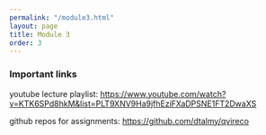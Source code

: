 ```yaml
---
permalink: "/module3.html"
layout: page
title: Module 3
order: 3
---
```


### Important links

youtube lecture playlist: https://www.youtube.com/watch?v=KTK6SPd8hkM&list=PLT9XNV9Ha9jfhEziFXaDPSNE1FT2DwaXS

github repos for assignments: https://github.com/dtalmy/qvireco

